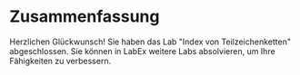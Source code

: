 # Zusammenfassung

Herzlichen Glückwunsch! Sie haben das Lab "Index von Teilzeichenketten" abgeschlossen. Sie können in LabEx weitere Labs absolvieren, um Ihre Fähigkeiten zu verbessern.
